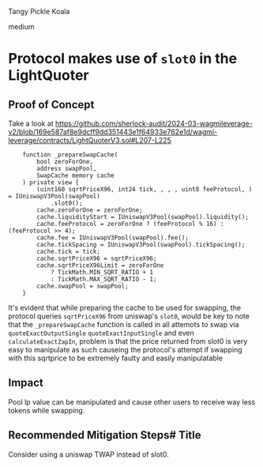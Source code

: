 Tangy Pickle Koala

medium

# Protocol makes use of `slot0` in the LightQuoter



## Proof of Concept

Take a look at https://github.com/sherlock-audit/2024-03-wagmileverage-v2/blob/169e587af8e9dcff9dd351443e1f64933e762e1d/wagmi-leverage/contracts/LightQuoterV3.sol#L207-L225

```solidity
    function _prepareSwapCache(
        bool zeroForOne,
        address swapPool,
        SwapCache memory cache
    ) private view {
        (uint160 sqrtPriceX96, int24 tick, , , , uint8 feeProtocol, ) = IUniswapV3Pool(swapPool)
            .slot0();
        cache.zeroForOne = zeroForOne;
        cache.liquidityStart = IUniswapV3Pool(swapPool).liquidity();
        cache.feeProtocol = zeroForOne ? (feeProtocol % 16) : (feeProtocol >> 4);
        cache.fee = IUniswapV3Pool(swapPool).fee();
        cache.tickSpacing = IUniswapV3Pool(swapPool).tickSpacing();
        cache.tick = tick;
        cache.sqrtPriceX96 = sqrtPriceX96;
        cache.sqrtPriceX96Limit = zeroForOne
            ? TickMath.MIN_SQRT_RATIO + 1
            : TickMath.MAX_SQRT_RATIO - 1;
        cache.swapPool = swapPool;
    }
```

It's evident that while preparing the cache to be used for swapping, the protocol queries `sqrtPriceX96` from uniswap's `slot0`, would be key to note that the `_prepareSwapCache` function is called in all attemots to swap via `quoteExactOutputSingle` `quoteExactInputSingle` and even `calculateExactZapIn`, problem is that the price returned from slot0 is very easy to manipulate as such causeing the protocol's attempt if swapping with this sqrtprice to be extremely faulty and easily manipulatable 

## Impact

Pool lp value can be manipulated and cause other users to receive way less tokens while swapping.

## Recommended Mitigation Steps# Title

Consider using a uniswap TWAP instead of slot0.

 
